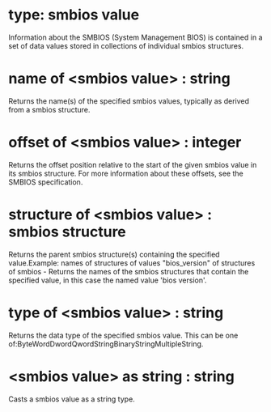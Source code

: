 # type: smbios value

Information about the SMBIOS (System Management BIOS) is contained in a set of data values stored in collections of individual smbios structures.

# name of &lt;smbios value&gt; : string

Returns the name(s) of the specified smbios values, typically as derived from a smbios structure.

# offset of &lt;smbios value&gt; : integer

Returns the offset position relative to the start of the given smbios value in its smbios structure. For more information about these offsets, see the SMBIOS specification.

# structure of &lt;smbios value&gt; : smbios structure

Returns the parent smbios structure(s) containing the specified value.Example: names of structures of values "bios_version" of structures of smbios - Returns the names of the smbios structures that contain the specified value, in this case the named value &#39;bios version&#39;.

# type of &lt;smbios value&gt; : string

Returns the data type of the specified smbios value. This can be one of:ByteWordDwordQwordStringBinaryStringMultipleString.

# &lt;smbios value&gt; as string : string

Casts a smbios value as a string type.

